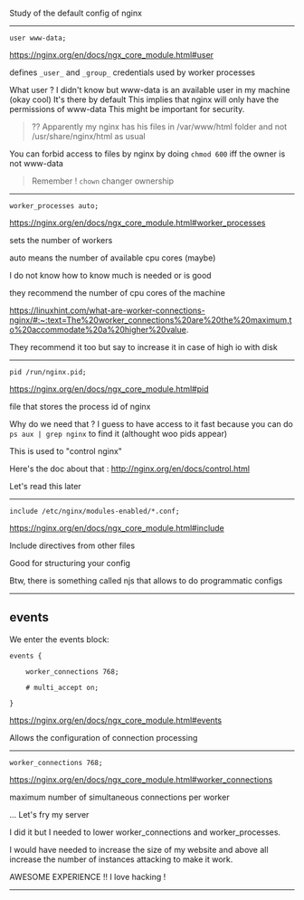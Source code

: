 Study of the default config of nginx

---
```
user www-data;
```

https://nginx.org/en/docs/ngx_core_module.html#user

defines `_user_` and `_group_` credentials used by worker processes

What user ?
I didn't know but www-data is an available user in my machine (okay cool)
It's there by default
This implies that nginx will only have the permissions of www-data
This might be important for security.

> ?? Apparently my nginx has his files in /var/www/html folder and not /usr/share/nginx/html as usual

You can forbid access to files by nginx by doing `chmod 600` iff the owner is not www-data

> Remember ! `chown` changer ownership

---

```
worker_processes auto;
```

https://nginx.org/en/docs/ngx_core_module.html#worker_processes

sets the number of workers

auto means the number of available cpu cores (maybe)

I do not know how to know much is needed or is good

they recommend the number of cpu cores of the machine

https://linuxhint.com/what-are-worker-connections-nginx/#:~:text=The%20worker_connections%20are%20the%20maximum,to%20accommodate%20a%20higher%20value.

They recommend it too but say to increase it in case of high io with disk

---

```
pid /run/nginx.pid;
```

https://nginx.org/en/docs/ngx_core_module.html#pid

file that stores the process id of nginx

Why do we need that ?
I guess to have access to it fast
because you can do `ps aux | grep nginx` to find it (althought woo pids appear)

This is used to "control nginx"

Here's the doc about that : http://nginx.org/en/docs/control.html

Let's read this later

---
```
include /etc/nginx/modules-enabled/*.conf;
```
https://nginx.org/en/docs/ngx_core_module.html#include

Include directives from other files

Good for structuring your config

Btw, there is something called njs that allows to do programmatic configs

---
## events

We enter the events block:
```
events {

	worker_connections 768;
	
	# multi_accept on;

}
```
https://nginx.org/en/docs/ngx_core_module.html#events

Allows the configuration of connection processing

---
```
worker_connections 768;
```

https://nginx.org/en/docs/ngx_core_module.html#worker_connections

maximum number of simultaneous connections per worker

... Let's fry my server

I did it but I needed to lower worker_connections and worker_processes.

I would have needed to increase the size of my website and above all increase the number of instances attacking to make it work.

AWESOME EXPERIENCE !! I love hacking !

---

